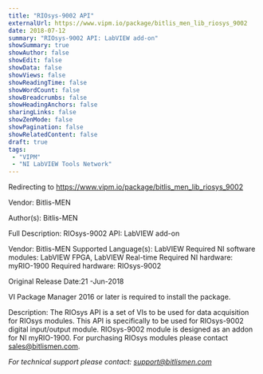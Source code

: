```yaml
---
title: "RIOsys-9002 API"
externalUrl: https://www.vipm.io/package/bitlis_men_lib_riosys_9002
date: 2018-07-12
summary: "RIOsys-9002 API: LabVIEW add-on"
showSummary: true
showAuthor: false
showEdit: false
showData: false
showViews: false
showReadingTime: false
showWordCount: false
showBreadcrumbs: false
showHeadingAnchors: false
sharingLinks: false
showZenMode: false
showPagination: false
showRelatedContent: false
draft: true
tags:
 - "VIPM"
 - "NI LabVIEW Tools Network"
---
```


Redirecting to https://www.vipm.io/package/bitlis_men_lib_riosys_9002

Vendor: Bitlis-MEN

Author(s): Bitlis-MEN
 
Full Description:
RIOsys-9002 API: LabVIEW add-on

Vendor: Bitlis-MEN
Supported Language(s): LabVIEW
Required NI software modules: LabVIEW FPGA, LabVIEW Real-time
Required NI hardware: myRIO-1900
Required hardware: RIOsys-9002

Original Release Date:21 -Jun-2018

VI Package Manager 2016 or later is required to install the package.

Description:
The RIOsys API is a set of VIs to be used for data acquisition for RIOsys modules. This API is specifically to be used for RIOsys-9002 digital input/output module.
RIOsys-9002 module is designed as an addon for NI myRIO-1900. For purchasing RIOsys modules please contact sales@bitlismen.com.

*For technical support please contact: support@bitlismen.com*